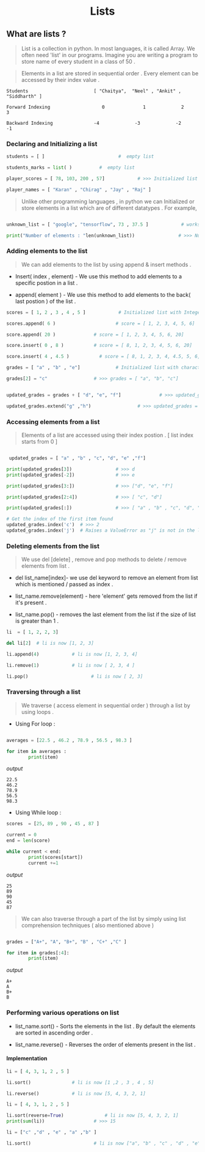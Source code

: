 <h1 align="center"> Lists </h1>

## What are lists ?
> List is a collection in python. In most languages, it is called Array. We often need 'list' in our programs. Imagine you are writing a program to store name of every student in a class of 50 .  

> Elements in a list are stored in sequential order . Every element can be accessed by their index value .

```
Students                        [ "Chaitya",  "Neel" , "Ankit" , "Siddharth" ]

Forward Indexing                   0              1             2               3

Backward Indexing               -4             -3             -2            -1
```
### Declaring and Initializing a list

```Python
students = [ ]                           #  empty list

students_marks = list( )          #  empty list

player_scores = [ 78, 103, 200 , 57]            # >>> Initialized list with Integers

player_names = [ "Karan" , "Chirag" , "Jay" , "Raj" ]                   #  Initialized list with strings
```

> Unlike other programming languages ,  in python we can  Initialized or store elements in a list which are of different datatypes . For example,

```python

unknown_list = [ "google", "tensorflow", 73 , 37.5 ]            # works :P

print("Number of elements : "len(unknown_list))                # >>> Number of elements : 4

```

### Adding elements to the list

> We can add elements to the list by using append & insert methods  .

* Insert( index , element) - We use this method to add elements to a specific postion in a list .

* append( element ) - We use this method to add elements to the back( last postion ) of the list .

```python
scores = [ 1, 2 , 3 , 4 , 5 ]            # Initialized list with Integers

scores.append( 6 )                      # score = [ 1, 2, 3, 4, 5, 6]

score.append( 20 )              # score = [ 1, 2, 3, 4, 5, 6, 20]

score.insert( 0 , 8 )           # score = [ 8, 1, 2, 3, 4, 5, 6, 20]

score.insert( 4 , 4.5 )           # score = [ 8, 1, 2, 3, 4, 4.5, 5, 6, 20]

grades = [ "a" , "b" , "e"]             # Initialized list with characters .

grades[2] = "c"                 # >>> grades = [ "a", "b", "c"]


updated_grades = grades + [ "d", "e", "f"]              # >>> updated_grades = [ "a" , "b" , "c", "d", "e" ,"f"]

updated_grades.extend("g" ,"h")                 # >>> updated_grades = [ "a" , "b" , "c", "d", "e" ,"f" ,"g", "h"]
```

### Accessing elements from a list
> Elements of  a list are accessed using their index postion . [ list index starts from 0 ]

```python

 updated_grades = [ "a" , "b" , "c", "d", "e" ,"f"]

print(updated_grades[3])                # >>> d
print(updated_grades[-2])               # >>> e

print(updated_grades[3:])               # >>> ["d", "e", "f"]

print(updated_grades[2:4])              # >>> [ "c", "d"]

print(updated_grades[:])                # >>> [ "a" , "b" , "c", "d", "e" ,"f"]

# Get the index of the first item found
updated_grades.index('c')  # >>> 2
updated_grades.index('j')  # Raises a ValueError as "j" is not in the list

```

### Deleting elements from the list
> We use del [delete]  , remove  and pop methods to delete / remove elements from list .

* del list_name[index]- we use del keyword to remove an element from list which is mentioned / passed as index .

* list_name.remove(element) - here 'element' gets removed from the list if it's present .

* list_name.pop() - removes the last element from the list if the size of list is greater than 1 .

```python
li  = [ 1, 2, 2, 3]

del li[2]  # li is now [1, 2, 3]

li.append(4)            # li is now [1, 2, 3, 4]

li.remove(1)            # li is now [ 2, 3, 4 ]

li.pop()                       # li is now [ 2, 3]

```
### Traversing through a list
> We traverse ( access element in sequential order ) through a list by using loops .

* Using For loop :

```python

averages = [22.5 , 46.2 , 78.9 , 56.5 , 98.3 ]

for item in averages :
        print(item)
```

_output_

```
22.5
46.2
78.9
56.5
98.3
```

* Using While loop :

```python
scores  = [25, 89 , 90 , 45 , 87 ]

current = 0
end = len(score)

while current < end:
        print(scores[start])
        current +=1

```
_output_

```
25
89
90
45
87
```

> We can also traverse through a part of the list by simply using list comprehension techniques ( also mentioned above )

```python

grades = ["A+", "A", "B+", "B" , "C+" ,"C" ]

for item in grades[:4]:
        print(item)

```

_output_

```
A+
A
B+
B

```

### Performing various operations on list

* list_name.sort() - Sorts the elements in the list . By default the elements are sorted in ascending order .

*  list_name.reverse() - Reverses the order of elements present in the list  .

#### Implementation

```python
li = [ 4, 3, 1, 2 , 5 ]

li.sort()               # li is now [1 ,2 , 3 , 4 , 5]

li.reverse()            # li is now [5, 4, 3, 2, 1]

li = [ 4, 3, 1, 2 , 5 ]

li.sort(reverse=True)               # li is now [5, 4, 3, 2, 1]
print(sum(li))                  # >>> 15

li = ["c" ,"d" , "e" , "a" ,"b" ]

li.sort()                       # li is now ["a", "b" , "c" , "d" , "e"]
```
